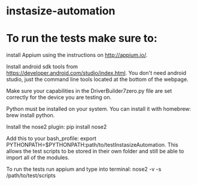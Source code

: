 # instasize-automation

# To run the tests make sure to:

install Appium using the instructions on http://appium.io/.  

Install android sdk tools from https://developer.android.com/studio/index.html. You don't need android studio, just the 
command line tools located at the bottom of the webpage.  

Make sure your capabilities in the DriverBuilder7zero.py file are set correctly for the device you are testing on.

Python must be installed on your system.  You can install it with homebrew: brew install python.

Install the nose2 plugin: pip install nose2

Add this to your bash_profile: export PYTHONPATH=$PYTHONPATH:path/to/testInstasizeAutomation.  This allows the test scripts to be stored in their own folder and still be able to import all of the modules.

To run the tests run appium and type into terminal: nose2 -v -s /path/to/test/scripts
